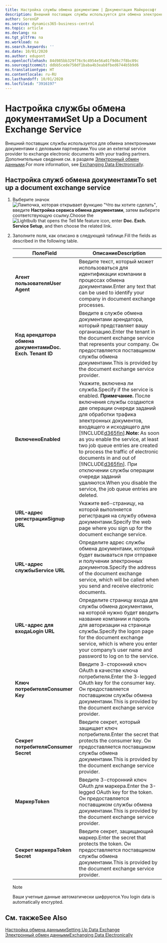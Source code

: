 ```yaml
---
title: Настройка службы обмена документами | Документация Майкрософт
description: Внешний поставщик службы используется для обмена электронными документами с деловыми партнерами.
author: SorenGP
ms.service: dynamics365-business-central
ms.topic: article
ms.devlang: na
ms.tgt_pltfrm: na
ms.workload: na
ms.search.keywords: ''
ms.date: 10/01/2020
ms.author: edupont
ms.openlocfilehash: 84d985bb329f76c9c4954e56a01f9d6c7f8bc09c
ms.sourcegitcommit: ddbb5cede750df1baba4b3eab8fbed6744b5b9d6
ms.translationtype: HT
ms.contentlocale: ru-RU
ms.lasthandoff: 10/01/2020
ms.locfileid: "3916197"
---
```

# <a name="set-up-a-document-exchange-service"></a><span data-ttu-id="23ed9-103">Настройка службы обмена документами</span><span class="sxs-lookup"><span data-stu-id="23ed9-103">Set Up a Document Exchange Service</span></span>
<span data-ttu-id="23ed9-104">Внешний поставщик службы используется для обмена электронными документами с деловыми партнерами.</span><span class="sxs-lookup"><span data-stu-id="23ed9-104">You use an external service provider to exchange electronic documents with your trading partners.</span></span> <span data-ttu-id="23ed9-105">Дополнительные сведения см. в разделе [Электронный обмен данными](across-data-exchange.md).</span><span class="sxs-lookup"><span data-stu-id="23ed9-105">For more information, see [Exchanging Data Electronically](across-data-exchange.md).</span></span>  

## <a name="to-set-up-a-document-exchange-service"></a><span data-ttu-id="23ed9-106">Настройка служб обмена документами</span><span class="sxs-lookup"><span data-stu-id="23ed9-106">To set up a document exchange service</span></span>  
1. <span data-ttu-id="23ed9-107">Выберите значок ![Лампочка, которая открывает функцию "Что вы хотите сделать"](media/ui-search/search_small.png "Что вы хотите сделать"), введите **Настройка сервиса обмена документами**, затем выберите соответствующую ссылку.</span><span class="sxs-lookup"><span data-stu-id="23ed9-107">Choose the ![Lightbulb that opens the Tell Me feature](media/ui-search/search_small.png "Tell me what you want to do") icon, enter **Doc. Exch. Service Setup**, and then choose the related link.</span></span>  
2. <span data-ttu-id="23ed9-108">Заполните поля, как описано в следующей таблице.</span><span class="sxs-lookup"><span data-stu-id="23ed9-108">Fill the fields as described in the following table.</span></span>  

    |<span data-ttu-id="23ed9-109">Поле</span><span class="sxs-lookup"><span data-stu-id="23ed9-109">Field</span></span>|<span data-ttu-id="23ed9-110">Описание</span><span class="sxs-lookup"><span data-stu-id="23ed9-110">Description</span></span>|  
    |---------------------------------|---------------------------------------|  
    |<span data-ttu-id="23ed9-111">**Агент пользователя**</span><span class="sxs-lookup"><span data-stu-id="23ed9-111">**User Agent**</span></span>|<span data-ttu-id="23ed9-112">Введите текст, который может использоваться для идентификации компании в процессах обмена документами.</span><span class="sxs-lookup"><span data-stu-id="23ed9-112">Enter any text that can be used to identify your company in document exchange processes.</span></span>|  
    |<span data-ttu-id="23ed9-113">**Код арендатора обмена документами**</span><span class="sxs-lookup"><span data-stu-id="23ed9-113">**Doc. Exch. Tenant ID**</span></span>|<span data-ttu-id="23ed9-114">Введите в службе обмена документами арендатора, который представляет вашу организацию.</span><span class="sxs-lookup"><span data-stu-id="23ed9-114">Enter the tenant in the document exchange service that represents your company.</span></span> <span data-ttu-id="23ed9-115">Он предоставляется поставщиком службы обмена документами.</span><span class="sxs-lookup"><span data-stu-id="23ed9-115">This is provided by the document exchange service provider.</span></span>|  
    |<span data-ttu-id="23ed9-116">**Включено**</span><span class="sxs-lookup"><span data-stu-id="23ed9-116">**Enabled**</span></span>|<span data-ttu-id="23ed9-117">Укажите, включена ли служба.</span><span class="sxs-lookup"><span data-stu-id="23ed9-117">Specify if the service is enabled.</span></span> <span data-ttu-id="23ed9-118">**Примечание.** После включения службы создаются две операции очереди заданий для обработки трафика электронных документов, входящего и исходящего для [!INCLUDE[d365fin](includes/d365fin_md.md)].</span><span class="sxs-lookup"><span data-stu-id="23ed9-118">**Note:**  As soon as you enable the service, at least two job queue entries are created to process the traffic of electronic documents in and out of [!INCLUDE[d365fin](includes/d365fin_md.md)].</span></span> <span data-ttu-id="23ed9-119">При отключении службы операции очереди заданий удаляются.</span><span class="sxs-lookup"><span data-stu-id="23ed9-119">When you disable the service, the job queue entries are deleted.</span></span>|  
    |<span data-ttu-id="23ed9-120">**URL-адрес регистрации**</span><span class="sxs-lookup"><span data-stu-id="23ed9-120">**Signup URL**</span></span>|<span data-ttu-id="23ed9-121">Укажите веб-страницу, на которой выполняется регистрация на службу обмена документами.</span><span class="sxs-lookup"><span data-stu-id="23ed9-121">Specify the web page where you sign up for the document exchange service.</span></span>|  
    |<span data-ttu-id="23ed9-122">**URL-адрес службы**</span><span class="sxs-lookup"><span data-stu-id="23ed9-122">**Service URL**</span></span>|<span data-ttu-id="23ed9-123">Определите адрес службы обмена документами, который будет вызываться при отправке и получении электронных документов.</span><span class="sxs-lookup"><span data-stu-id="23ed9-123">Specify the address of the document exchange service, which will be called when you send and receive electronic documents.</span></span>|  
    |<span data-ttu-id="23ed9-124">**URL-адрес для входа**</span><span class="sxs-lookup"><span data-stu-id="23ed9-124">**Login URL**</span></span>|<span data-ttu-id="23ed9-125">Определите страницу входа для службы обмена документами, на которой нужно будет вводить название компании и пароль для авторизации на странице службы.</span><span class="sxs-lookup"><span data-stu-id="23ed9-125">Specify the logon page for the document exchange service, which is where you enter your company’s user name and password to log on to the service.</span></span>|  
    |<span data-ttu-id="23ed9-126">**Ключ потребителя**</span><span class="sxs-lookup"><span data-stu-id="23ed9-126">**Consumer Key**</span></span>|<span data-ttu-id="23ed9-127">Введите 3-сторонний ключ OAuth в качестве ключа потребителя.</span><span class="sxs-lookup"><span data-stu-id="23ed9-127">Enter the 3-legged OAuth key for the consumer key.</span></span> <span data-ttu-id="23ed9-128">Он предоставляется поставщиком службы обмена документами.</span><span class="sxs-lookup"><span data-stu-id="23ed9-128">This is provided by the document exchange service provider.</span></span>|  
    |<span data-ttu-id="23ed9-129">**Секрет потребителя**</span><span class="sxs-lookup"><span data-stu-id="23ed9-129">**Consumer Secret**</span></span>|<span data-ttu-id="23ed9-130">Введите секрет, который защищает ключ потребителя.</span><span class="sxs-lookup"><span data-stu-id="23ed9-130">Enter the secret that protects the consumer key.</span></span> <span data-ttu-id="23ed9-131">Он предоставляется поставщиком службы обмена документами.</span><span class="sxs-lookup"><span data-stu-id="23ed9-131">This is provided by the document exchange service provider.</span></span>|  
    |<span data-ttu-id="23ed9-132">**Маркер**</span><span class="sxs-lookup"><span data-stu-id="23ed9-132">**Token**</span></span>|<span data-ttu-id="23ed9-133">Введите 3-сторонний ключ OAuth для маркера.</span><span class="sxs-lookup"><span data-stu-id="23ed9-133">Enter the 3-legged OAuth key for the token.</span></span> <span data-ttu-id="23ed9-134">Он предоставляется поставщиком службы обмена документами.</span><span class="sxs-lookup"><span data-stu-id="23ed9-134">This is provided by the document exchange service provider.</span></span>|  
    |<span data-ttu-id="23ed9-135">**Секрет маркера**</span><span class="sxs-lookup"><span data-stu-id="23ed9-135">**Token Secret**</span></span>|<span data-ttu-id="23ed9-136">Введите секрет, защищающий маркер.</span><span class="sxs-lookup"><span data-stu-id="23ed9-136">Enter the secret that protects the token.</span></span> <span data-ttu-id="23ed9-137">Он предоставляется поставщиком службы обмена документами.</span><span class="sxs-lookup"><span data-stu-id="23ed9-137">This is provided by the document exchange service provider.</span></span>|  

    > [!NOTE]  
    > <span data-ttu-id="23ed9-138">Ваши учетные данные автоматически шифруются.</span><span class="sxs-lookup"><span data-stu-id="23ed9-138">You login data is automatically encrypted.</span></span>

## <a name="see-also"></a><span data-ttu-id="23ed9-139">См. также</span><span class="sxs-lookup"><span data-stu-id="23ed9-139">See Also</span></span>  
[<span data-ttu-id="23ed9-140">Настройка обмена данными</span><span class="sxs-lookup"><span data-stu-id="23ed9-140">Setting Up Data Exchange</span></span>](across-set-up-data-exchange.md)  
[<span data-ttu-id="23ed9-141">Электронный обмен данными</span><span class="sxs-lookup"><span data-stu-id="23ed9-141">Exchanging Data Electronically</span></span>](across-data-exchange.md)
